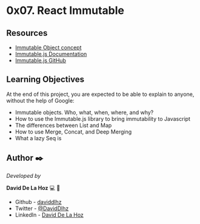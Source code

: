 # 0x07. React Immutable

## Resources
- [Immutable Object concept](https://en.wikipedia.org/wiki/Immutable_object)
- [Immutable.js Documentation](https://immutable-js.com/docs/v4.0.0)
- [Immutable.js GitHub](https://github.com/immutable-js/immutable-js)

## Learning Objectives
At the end of this project, you are expected to be able to explain to anyone, without the help of Google:

- Immutable objects. Who, what, when, where, and why?
- How to use the Immutable.js library to bring immutability to Javascript
- The differences between List and Map
- How to use Merge, Concat, and Deep Merging
- What a lazy Seq is

## Author ✒️

_Developed by_

**David De La Hoz** :computer: :man: 

- Github - [daviddlhz](https://github.com/daviddlhz)
- Twitter - [@DavidDlhz](https://twitter.com/daviddlhz)
- LinkedIn - [David De La Hoz](https://www.linkedin.com/in/daviddlhz/)
